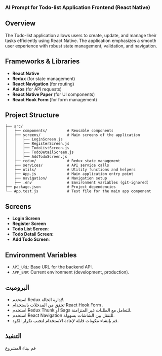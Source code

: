 ### AI Prompt for Todo-list Application Frontend (React Native)

## Overview
The Todo-list application allows users to create, update, and manage their tasks efficiently using React Native. The application emphasizes a smooth user experience with robust state management, validation, and navigation.

## Frameworks & Libraries
- **React Native**
- **Redux** (for state management)
- **React Navigation** (for routing)
- **Axios** (for API requests)
- **React Native Paper** (for UI components)
- **React Hook Form** (for form management) 

## Project Structure
```
├── src/
│   ├── components/         # Reusable components
│   ├── screens/            # Main screens of the application
│   │   ├── LoginScreen.js   
│   │   ├── RegisterScreen.js
│   │   ├── TodoListScreen.js
│   │   ├── TodoDetailScreen.js
│   │   ├── AddTodoScreen.js
│   ├── redux/              # Redux state management
│   ├── services/           # API service calls
│   ├── utils/              # Utility functions and helpers
│   ├── App.js              # Main application entry point
│   ├── navigation/         # Navigation setup
│   ├── .env                # Environment variables (git-ignored)
├── package.json            # Project dependencies
└── App.test.js             # Test file for the main app component
```

## Screens
- **Login Screen** 
- **Register Screen** 
- **Todo List Screen**: 
- **Todo Detail Screen**: 
- **Add Todo Screen**: 
 
## Environment Variables
- `API_URL`: Base URL for the backend API. 
- `APP_ENV`: Current environment (development, production).

## البرومبت

- استخدم Redux لإدارة الحالة.
- تحقق من المدخلات باستخدام React Hook Form . 
- استخدم Redux Thunk أو Saga للتعامل مع الطلبات غير المتزامنة.
- استخدم React Navigation للتنقل بين الشاشات بسهولة.
- قم بإنشاء مكونات قابلة لإعادة الاستخدام لتجنب تكرار الكود.

## التنفيذ 
قم ببناء المشروع
